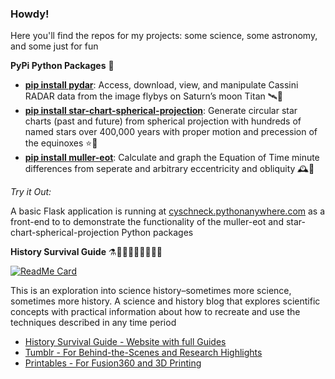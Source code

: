 ### Howdy!

Here you'll find the repos for my projects: some science, some astronomy, and some just for fun

**PyPi Python Packages** 🐍

- **[pip install pydar](https://pypi.org/project/pydar/)**: Access, download, view, and manipulate Cassini RADAR data from the image flybys on Saturn’s moon Titan 🛰️🐍
- **[pip install star-chart-spherical-projection](https://pypi.org/project/star-chart-spherical-projection/)**: Generate circular star charts (past and future) from spherical projection with hundreds of named stars over 400,000 years with proper motion and precession of the equinoxes ⭐🐍
- **[pip install muller-eot](https://pypi.org/project/muller-eot/)**: Calculate and graph the Equation of Time minute differences from seperate and arbitrary eccentricity and obliquity 🕰️🐍

*Try it Out:*

A basic Flask application is running at [cyschneck.pythonanywhere.com](http://cyschneck.pythonanywhere.com/) as a front-end to to demonstrate the functionality of the  muller-eot and star-chart-spherical-projection Python packages

**History Survival Guide** ⚗️👩🏽‍🚀🧮👨🏽‍🚀🔭

[![ReadMe Card](https://github-readme-stats.vercel.app/api/pin/?username=cyschneck&repo=History-Survival-Guide)](https://github.com/cyschneck/History-Survival-Guide)

This is an exploration into science history–sometimes more science, sometimes more history. A science and history blog that explores scientific concepts with practical information about how to recreate and use the techniques described in any time period

- [History Survival Guide - Website with full Guides](https://historysurvivalguide.com/)
- [Tumblr - For Behind-the-Scenes and Research Highlights](https://historysurvivalguide.tumblr.com)
- [Printables - For Fusion360 and 3D Printing](https://www.printables.com/social/328713-cyschneck/about)


<!--
**cyschneck/cyschneck** is a ✨ _special_ ✨ repository because its `README.md` (this file) appears on your GitHub profile.

Here are some ideas to get you started:

- Hi there 👋
- 🔭 I’m currently working on ...
- 🌱 I’m currently learning ...
- 👯 I’m looking to collaborate on ...
- 🤔 I’m looking for help with ...
- 💬 Ask me about ...
- 📫 How to reach me: ...
- 😄 Pronouns: ...
- ⚡ Fun fact: ...
-->
